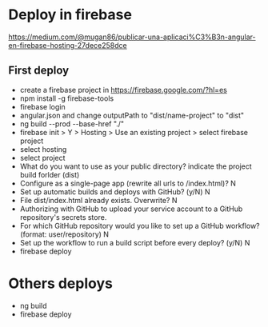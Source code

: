 # Deploy in firebase
https://medium.com/@mugan86/publicar-una-aplicaci%C3%B3n-angular-en-firebase-hosting-27dece258dce 

## First deploy
- create a firebase project in https://firebase.google.com/?hl=es
- npm install -g firebase-tools
- firebase login
- angular.json and change outputPath to "dist/name-project" to "dist"
- ng build --prod --base-href "./"
- firebase init > Y > Hosting > Use an existing project > select firebase project 
- select hosting
- select project
- What do you want to use as your public directory? indicate the project build forlder (dist)
- Configure as a single-page app (rewrite all urls to /index.html)? N
- Set up automatic builds and deploys with GitHub? (y/N) N
- File dist/index.html already exists. Overwrite? N
- Authorizing with GitHub to upload your service account to a GitHub repository's secrets store.
- For which GitHub repository would you like to set up a GitHub workflow? (format: user/repository) N
- Set up the workflow to run a build script before every deploy? (y/N) N
- firebase deploy

# Others deploys
- ng build
- firebase deploy
